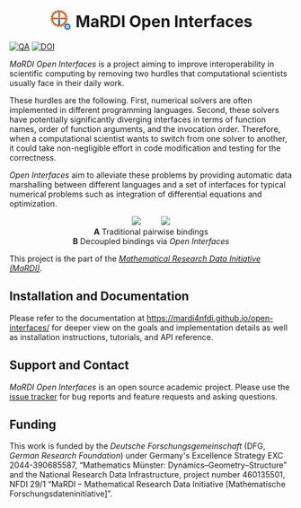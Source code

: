 <h1 align="center">
<img src="https://raw.githubusercontent.com/MaRDI4NFDI/open-interfaces/refs/heads/main/assets/mardi-oif-logo.svg" width="40" style="vertical-align: text-bottom;" />
MaRDI Open Interfaces
</h1>

[![QA](https://github.com/MaRDI4NFDI/open-interfaces/actions/workflows/qa.yaml/badge.svg)](https://github.com/MaRDI4NFDI/open-interfaces/actions/workflows/qa.yaml)
[![DOI](https://zenodo.org/badge/DOI/10.5281/zenodo.13753666.svg)](https://doi.org/10.5281/zenodo.13753666)

_MaRDI Open Interfaces_ is a project aiming to improve interoperability
in scientific computing by removing two hurdles that computational scientists
usually face in their daily work.

These hurdles are the following.
First, numerical solvers are often implemented in different programming
languages.
Second, these solvers have potentially significantly diverging interfaces
in terms of function names, order of function arguments, and the invocation
order.
Therefore, when a computational scientist wants to switch from one solver
to another, it could take non-negligible effort in code modification
and testing for the correctness.

_Open Interfaces_ aim to alleviate these problems by providing automatic data
marshalling between different languages and a set of interfaces for typical
numerical problems such as integration of differential equations and
optimization.

<p align="center">
    <img src="https://media.githubusercontent.com/media/MaRDI4NFDI/open-interfaces/refs/heads/main/assets/pairwise_bindings.png" />
    &nbsp;&nbsp;&nbsp;&nbsp;&nbsp;&nbsp;&nbsp;
    <img src="https://media.githubusercontent.com/media/MaRDI4NFDI/open-interfaces/refs/heads/main/assets/oif_bindings.png" />
    <br />
    <strong>A</strong>&nbsp;Traditional pairwise bindings
    <br />
    <strong>B</strong>&nbsp;Decoupled bindings via <em>Open Interfaces</em>
</p>

This project is the part of the [_Mathematical Research Data Initiative
(MaRDI)_](https://mardi4nfdi.de).

## Installation and Documentation

Please refer to the documentation at
<https://mardi4nfdi.github.io/open-interfaces/>
for deeper view on the goals and implementation details
as well as installation instructions, tutorials, and API reference.

## Support and Contact

_MaRDI Open Interfaces_ is an open source academic project.
Please use the
[issue tracker](https://github.com/MaRDI4NFDI/open-interfaces/issues)
for bug reports and feature requests and asking questions.


## Funding

This work is funded by the _Deutsche Forschungsgemeinschaft_ (DFG, _German
Research Foundation_) under Germany's Excellence Strategy EXC 2044-390685587,
“Mathematics Münster: Dynamics–Geometry–Structure” and the National Research
Data Infrastructure, project number&nbsp;460135501, NFDI&nbsp;29/1
“MaRDI – Mathematical Research Data Initiative
[Mathematische Forschungsdateninitiative]”.
